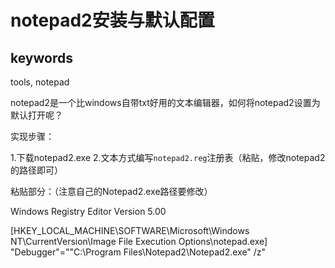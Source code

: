 # notepad2安装与默认配置

## keywords

tools, notepad

notepad2是一个比windows自带txt好用的文本编辑器，如何将notepad2设置为默认打开呢？

实现步骤：

1.下载notepad2.exe
2.文本方式编写`notepad2.reg`注册表（粘贴，修改notepad2的路径即可）

粘贴部分：（注意自己的Notepad2.exe路径要修改）

Windows Registry Editor Version 5.00

[HKEY_LOCAL_MACHINE\SOFTWARE\Microsoft\Windows NT\CurrentVersion\Image File Execution Options\notepad.exe]
"Debugger"="\"C:\\Program Files\\Notepad2\\Notepad2.exe\" /z"